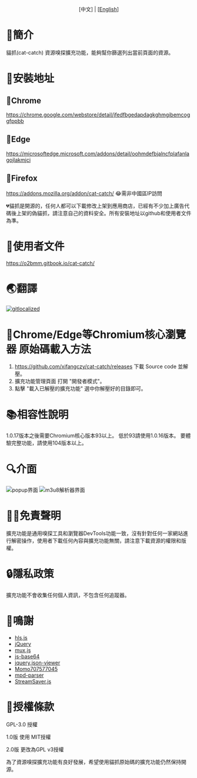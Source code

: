 <p align="center"> [中文] | [<a href="README_en.md">English</a>]</p>

# 📑簡介
貓抓(cat-catch) 資源嗅探擴充功能，能夠幫你篩選列出當前頁面的資源。

# 📖安裝地址
## 🐴Chrome
https://chrome.google.com/webstore/detail/jfedfbgedapdagkghmgibemcoggfppbb
## 🦄Edge
https://microsoftedge.microsoft.com/addons/detail/oohmdefbjalncfplafanlagojlakmjci
## 🦊Firefox
https://addons.mozilla.org/addon/cat-catch/ 😂需非中國區IP訪問

💔貓抓是開源的，任何人都可以下載修改上架到應用商店，已經有不少加上廣告代碼後上架的偽貓抓，請注意自己的資料安全。所有安裝地址以github和使用者文件為準。

# 📒使用者文件
https://o2bmm.gitbook.io/cat-catch/

# 🌏翻譯
[![gitlocalized ](https://gitlocalize.com/repo/9392/whole_project/badge.svg)](https://gitlocalize.com/repo/9392?utm_source=badge)

# 📘Chrome/Edge等Chromium核心瀏覽器 原始碼載入方法
1. https://github.com/xifangczy/cat-catch/releases 下載 Source code 並解壓。
2. 擴充功能管理頁面 打開 "開發者模式"。
3. 點擊 "載入已解壓的擴充功能" 選中你解壓好的目錄即可。

# 📚相容性說明
1.0.17版本之後需要Chromium核心版本93以上。
低於93請使用1.0.16版本。
要體驗完整功能，請使用104版本以上。

# 🔍介面
![popup界面](https://raw.githubusercontent.com/xifangczy/cat-catch/master/README/popup.png)
![m3u8解析器界面](https://raw.githubusercontent.com/xifangczy/cat-catch/master/README/m3u8.png)

# 🤚🏻免責聲明
擴充功能是通用嗅探工具和瀏覽器DevTools功能一致，沒有針對任何一家網站進行解密操作，使用者下載任何內容與擴充功能無關，請注意下載資源的權限和版權。

# 🔒隱私政策
擴充功能不會收集任何個人資訊，不包含任何追蹤器。

# 💖鳴謝
- [hls.js](https://github.com/video-dev/hls.js)
- [jQuery](https://github.com/jquery/jquery)
- [mux.js](https://github.com/videojs/mux.js)
- [js-base64](https://github.com/dankogai/js-base64)
- [jquery.json-viewer](https://github.com/abodelot/jquery.json-viewer)
- [Momo707577045](https://github.com/Momo707577045)
- [mpd-parser](https://github.com/videojs/mpd-parser)
- [StreamSaver.js](https://github.com/jimmywarting/StreamSaver.js)

# 📜授權條款
GPL-3.0 授權

1.0版 使用 MIT授權

2.0版 更改為GPL v3授權

為了資源嗅探擴充功能有良好發展，希望使用貓抓原始碼的擴充功能仍然保持開源。
